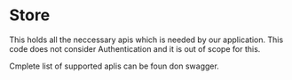 # Store
This holds all the neccessary apis which is needed by our application. 
This code does not consider Authentication and it is out of scope for this.

Cmplete list of supported aplis can be foun don swagger.

